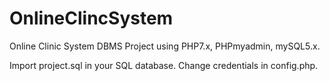 # OnlineClincSystem

Online Clinic System DBMS Project using PHP7.x, PHPmyadmin, mySQL5.x.

Import project.sql in your SQL database.
Change credentials in config.php.